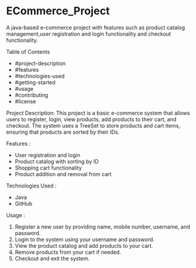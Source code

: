 # ECommerce_Project
A java-based e-commerce project with features such as product catalog management,user registration and login functionality and checkout functionality.

Table of Contents

- #project-description
- #features
- #technologies-used
- #getting-started
- #usage
- #contributing
- #license

Project Description:
This project is a basic e-commerce system that allows users to register, login, view products, add products to their cart, and checkout. The system uses a TreeSet to store products and cart items, ensuring that products are sorted by their IDs.

Features :
- User registration and login
- Product catalog with sorting by ID
- Shopping cart functionality
- Product addition and removal from cart

Technologies Used :
- Java
- GitHub

Usage :
1. Register a new user by providing name, mobile number, username, and password.
2. Login to the system using your username and password.
3. View the product catalog and add products to your cart.
4. Remove products from your cart if needed.
5. Checkout and exit the system.
